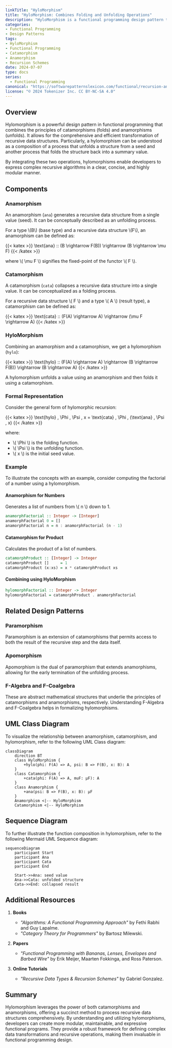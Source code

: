 ```yaml
---
linkTitle: "HyloMorphism"
title: "HyloMorphism: Combines Folding and Unfolding Operations"
description: "HyloMorphism is a functional programming design pattern that combines folding (catamorphism) and unfolding (anamorphism) operations to recursively process data structures."
categories:
- Functional Programming
- Design Patterns
tags:
- HyloMorphism
- Functional Programming
- Catamorphism
- Anamorphism
- Recursion Schemes
date: 2024-07-07
type: docs
series:
  - Functional Programming
canonical: "https://softwarepatternslexicon.com/functional/recursion-and-iteration-patterns/recursive-data-structures/hylomorphism"
license: "© 2024 Tokenizer Inc. CC BY-NC-SA 4.0"
---
```


## Overview

Hylomorphism is a powerful design pattern in functional programming that combines the principles of catamorphisms (folds) and anamorphisms (unfolds). It allows for the comprehensive and efficient transformation of recursive data structures. Particularly, a hylomorphism can be understood as a composition of a process that unfolds a structure from a seed and another process that folds the structure back into a summary value.

By integrating these two operations, hylomorphisms enable developers to express complex recursive algorithms in a clear, concise, and highly modular manner.

## Components

### Anamorphism

An anamorphism (`ana`) generates a recursive data structure from a single value (seed). It can be conceptually described as an unfolding process.

For a type \\(B\\) (base type) and a recursive data structure \\(F\\), an anamorphism can be defined as:

{{< katex >}}
\text{ana} :: (B \rightarrow F(B)) \rightarrow (B \rightarrow \mu F)
{{< /katex >}}

where \\( \mu F \\) signifies the fixed-point of the functor \\( F \\).

### Catamorphism

A catamorphism (`cata`) collapses a recursive data structure into a single value. It can be conceptualized as a folding process.

For a recursive data structure \\( F \\) and a type \\( A \\) (result type), a catamorphism can be defined as:

{{< katex >}}
\text{cata} :: (F(A) \rightarrow A) \rightarrow (\mu F \rightarrow A)
{{< /katex >}}

### HyloMorphism

Combining an anamorphism and a catamorphism, we get a hylomorphism (`hylo`):

{{< katex >}}
\text{hylo} :: (F(A) \rightarrow A) \rightarrow (B \rightarrow F(B)) \rightarrow (B \rightarrow A)
{{< /katex >}}

A hylomorphism unfolds a value using an anamorphism and then folds it using a catamorphism.

### Formal Representation

Consider the general form of hylomorphic recursion:

{{< katex >}}
\text{hylo} \, \Phi \, \Psi \, x = \text{cata} \, \Phi \, (\text{ana} \, \Psi \, x)
{{< /katex >}}

where:
- \\( \Phi \\) is the folding function.
- \\( \Psi \\) is the unfolding function.
- \\( x \\) is the initial seed value.

### Example

To illustrate the concepts with an example, consider computing the factorial of a number using a hylomorphism.

#### Anamorphism for Numbers

Generates a list of numbers from \\( n \\) down to 1.

```haskell
anamorphFactorial :: Integer -> [Integer]
anamorphFactorial 0 = []
anamorphFactorial n = n : anamorphFactorial (n - 1)
```

#### Catamorphism for Product

Calculates the product of a list of numbers.

```haskell
catamorphProduct :: [Integer] -> Integer
catamorphProduct []     = 1
catamorphProduct (x:xs) = x * catamorphProduct xs
```

#### Combining using HyloMorphism

```haskell
hylomorphFactorial :: Integer -> Integer
hylomorphFactorial = catamorphProduct . anamorphFactorial
```

## Related Design Patterns

### Paramorphism

Paramorphism is an extension of catamorphisms that permits access to both the result of the recursive step and the data itself.

### Apomorphism

Apomorphism is the dual of paramorphism that extends anamorphisms, allowing for the early termination of the unfolding process.

### F-Algebra and F-Coalgebra

These are abstract mathematical structures that underlie the principles of catamorphisms and anamorphisms, respectively. Understanding F-Algebra and F-Coalgebra helps in formalizing hylomorphisms.

## UML Class Diagram

To visualize the relationship between anamorphism, catamorphism, and hylomorphism, refer to the following UML Class diagram:

```mermaid
classDiagram
    direction BT
    class HyloMorphism {
        +hylo(phi: F(A) => A, psi: B => F(B), x: B): A
    }
    class Catamorphism {
        +cata(phi: F(A) => A, muF: μF): A
    }
    class Anamorphism {
        +ana(psi: B => F(B), x: B): μF
    }
    Anamorphism <|-- HyloMorphism
    Catamorphism <|-- HyloMorphism
```

## Sequence Diagram

To further illustrate the function composition in hylomorphism, refer to the following Mermaid UML Sequence diagram:

```mermaid
sequenceDiagram
    participant Start
    participant Ana
    participant Cata
    participant End

    Start->>Ana: seed value
    Ana->>Cata: unfolded structure
    Cata->>End: collapsed result
```

## Additional Resources

1. **Books**
   - *"Algorithms: A Functional Programming Approach"* by Fethi Rabhi and Guy Lapalme.
   - *"Category Theory for Programmers"* by Bartosz Milewski.
   
2. **Papers**
   - *"Functional Programming with Bananas, Lenses, Envelopes and Barbed Wire"* by Erik Meijer, Maarten Fokkinga, and Ross Paterson.
   
3. **Online Tutorials**
   - *"Recursive Data Types & Recursion Schemes"* by Gabriel Gonzalez.

## Summary

Hylomorphism leverages the power of both catamorphisms and anamorphisms, offering a succinct method to process recursive data structures comprehensively. By understanding and utilizing hylomorphisms, developers can create more modular, maintainable, and expressive functional programs. They provide a robust framework for defining complex data transformations and recursive operations, making them invaluable in functional programming design.


